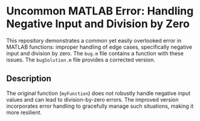 # Uncommon MATLAB Error: Handling Negative Input and Division by Zero

This repository demonstrates a common yet easily overlooked error in MATLAB functions: improper handling of edge cases, specifically negative input and division by zero.  The `bug.m` file contains a function with these issues. The `bugSolution.m` file provides a corrected version. 

## Description
The original function (`myFunction`) does not robustly handle negative input values and can lead to division-by-zero errors. The improved version incorporates error handling to gracefully manage such situations, making it more resilient.